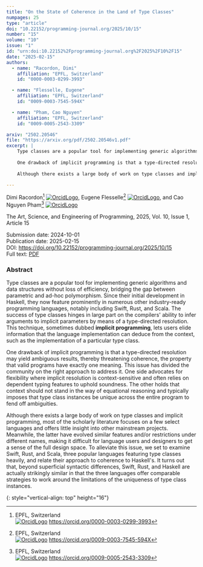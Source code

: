 ```yaml
---
title: "On the State of Coherence in the Land of Type Classes"
numpages: 25
type: "article"
doi: "10.22152/programming-journal.org/2025/10/15"
number: "15"
volume: "10"
issue: "1"
id: "urn:doi:10.22152%2Fprogramming-journal.org%2F2025%2F10%2F15"
date: "2025-02-15"
authors: 
  - name: "Racordon, Dimi"
    affiliation: "EPFL, Switzerland"
    id: "0000-0003-0299-3993"

  - name: "Flesselle, Eugene"
    affiliation: "EPFL, Switzerland"
    id: "0009-0003-7545-594X"

  - name: "Pham, Cao Nguyen"
    affiliation: "EPFL, Switzerland"
    id: "0009-0005-2543-3309"

arxiv: "2502.20546"
file: "https://arxiv.org/pdf/2502.20546v1.pdf"
excerpt: |
    Type classes are a popular tool for implementing generic algorithms and data structures without loss of efficiency, bridging the gap between parametric and ad-hoc polymorphism. Since their initial development in Haskell, they now feature prominently in numerous other industry-ready programming languages, notably including Swift, Rust, and Scala. The success of type classes hinges in large part on the compilers' ability to infer arguments to implicit parameters by means of a type-directed resolution. This technique, sometimes dubbed **implicit programming**, lets users elide information that the language implementation can deduce from the context, such as the implementation of a particular type class.
    
    One drawback of implicit programming is that a type-directed resolution may yield ambiguous results, thereby threatening coherence, the property that valid programs have exactly one meaning. This issue has divided the community on the right approach to address it. One side advocates for flexibility where implicit resolution is context-sensitive and often relies on dependent typing features to uphold soundness. The other holds that context should not stand in the way of equational reasoning and typically imposes that type class instances be unique across the entire program to fend off ambiguities.
    
    Although there exists a large body of work on type classes and implicit programming, most of the scholarly literature focuses on a few select languages and offers little insight into other mainstream projects. Meanwhile, the latter have evolved similar features and/or restrictions under different names, making it difficult for language users and designers to get a sense of the full design space. To alleviate this issue, we set to examine Swift, Rust, and Scala, three popular languages featuring type classes heavily, and relate their approach to coherence to Haskell's. It turns out that, beyond superficial syntactic differences, Swift, Rust, and Haskell are actually strikingly similar in that the three languages offer comparable strategies to work around the limitations of the uniqueness of type class instances.

---
```

Dimi Racordon[^1] [![OrcidLogo]](https://orcid.org/0000-0003-0299-3993), Eugene Flesselle[^2] [![OrcidLogo]](https://orcid.org/0009-0003-7545-594X), and Cao Nguyen Pham[^3] [![OrcidLogo]](https://orcid.org/0009-0005-2543-3309)

The Art, Science, and Engineering of Programming, 2025, Vol. 10, Issue 1, Article 15

Submission date: 2024-10-01  
Publication date: 2025-02-15  
DOI: <https://doi.org/10.22152/programming-journal.org/2025/10/15>  
Full text: [PDF](https://arxiv.org/pdf/2502.20546v1.pdf)  


### Abstract

Type classes are a popular tool for implementing generic algorithms and data structures without loss of efficiency, bridging the gap between parametric and ad-hoc polymorphism. Since their initial development in Haskell, they now feature prominently in numerous other industry-ready programming languages, notably including Swift, Rust, and Scala. The success of type classes hinges in large part on the compilers' ability to infer arguments to implicit parameters by means of a type-directed resolution. This technique, sometimes dubbed **implicit programming**, lets users elide information that the language implementation can deduce from the context, such as the implementation of a particular type class.

One drawback of implicit programming is that a type-directed resolution may yield ambiguous results, thereby threatening coherence, the property that valid programs have exactly one meaning. This issue has divided the community on the right approach to address it. One side advocates for flexibility where implicit resolution is context-sensitive and often relies on dependent typing features to uphold soundness. The other holds that context should not stand in the way of equational reasoning and typically imposes that type class instances be unique across the entire program to fend off ambiguities.

Although there exists a large body of work on type classes and implicit programming, most of the scholarly literature focuses on a few select languages and offers little insight into other mainstream projects. Meanwhile, the latter have evolved similar features and/or restrictions under different names, making it difficult for language users and designers to get a sense of the full design space. To alleviate this issue, we set to examine Swift, Rust, and Scala, three popular languages featuring type classes heavily, and relate their approach to coherence to Haskell's. It turns out that, beyond superficial syntactic differences, Swift, Rust, and Haskell are actually strikingly similar in that the three languages offer comparable strategies to work around the limitations of the uniqueness of type class instances.


[^1]: EPFL, Switzerland  
    [![OrcidLogo]](https://orcid.org/0000-0003-0299-3993) <https://orcid.org/0000-0003-0299-3993>

[^2]: EPFL, Switzerland  
    [![OrcidLogo]](https://orcid.org/0009-0003-7545-594X) <https://orcid.org/0009-0003-7545-594X>

[^3]: EPFL, Switzerland  
    [![OrcidLogo]](https://orcid.org/0009-0005-2543-3309) <https://orcid.org/0009-0005-2543-3309>


[OrcidLogo]: /assets/images/orcid.svg "Orcid Logo"
{: style="vertical-align: top" height="16"}
